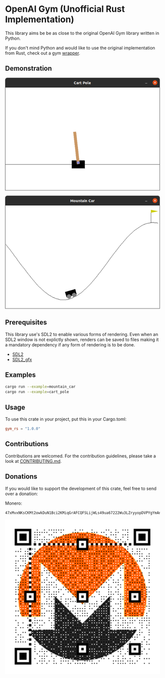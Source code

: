 # OpenAI Gym (Unofficial Rust Implementation)

This library aims be be as close to the original OpenAI Gym library written in Python.

If you don't mind Python and would like to use the original implementation from Rust,
check out a gym [wrapper](https://github.com/MrRobb/gym-rs).

## Demonstration

![cart_pole](assets/cartpole.png)

![mountain_car](assets/mountain_car.png)

## Prerequisites

This library use's SDL2 to enable various forms of rendering. Even when an SDL2
window is not explictly shown, renders can be saved to files making it a mandatory 
dependency if any form of rendering is to be done.

- [SDL2](https://wiki.libsdl.org/Installation)
- [SDL2_gfx](https://www.ferzkopp.net/Software/SDL2_gfx/Docs/html/index.html)

## Examples

```bash
cargo run --example=mountain_car
cargo run --example=cart_pole
```

## Usage

To use this crate in your project, put this in your Cargo.toml:

```toml
gym_rs = "1.0.0"
```

## Contributions

Contributions are welcomed. For the contribution guidelines, please take a look at [CONTRIBUTING.md](./CONTRIBUTING.md).

## Donations

If you would like to support the development of this crate, feel free to send over a donation:

Monero:

```plain
47xMvxNKsCKMt2owkDuN1Bci2KMiqGrAFCQFSLijWLs49ua67222Wu3LZryyopDVPYgYmAnYkSZSz9ZW2buaDwdyKTWGwwb
```

![monero](assets/monero_donations_qrcode.png)
